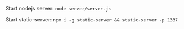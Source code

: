 Start nodejs server: `node server/server.js`

Start static-server: `npm i -g static-server && static-server -p 1337`